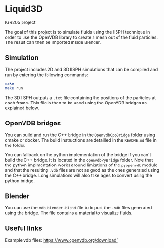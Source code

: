 # Liquid3D

IGR205 project

The goal of this project is to simulate fluids using the IISPH technique in order to use the OpenVDB library to create a mesh out of the fluid particles. The result can then be imported inside Blender.

## Simulation

The project includes 2D and 3D IISPH simulations that can be compiled and run by entering the following commands:

```bash
make
make run
```

The 3D IISPH outputs a `.txt` file containing the positions of the particles at each frame. This file is then to be used using the OpenVDB bridges as explained below.

## OpenVDB bridges

You can build and run the C++ bridge in the `OpenvdbCppBridge` folder using cmake or docker. The build instructions are detailled in the `README.md` file in the folder.

You can fallback on the python implementation of the bridge if you can't build the C++ bridge. It is located in the `openvdbPyBridge` folder. Note that the python implmentation works around limitations of the `pyopenvdb` module and that the resulting `.vdb` files are not as good as the ones generated using the C++ bridge. Long simulations will also take ages to convert using the python bridge.

## Blender

You can use the `vdb_blender.blend` file to import the `.vdb` files generated using the bridge. The file contains a material to visualize fluids.


## Useful links

Example vdb files: https://www.openvdb.org/download/
